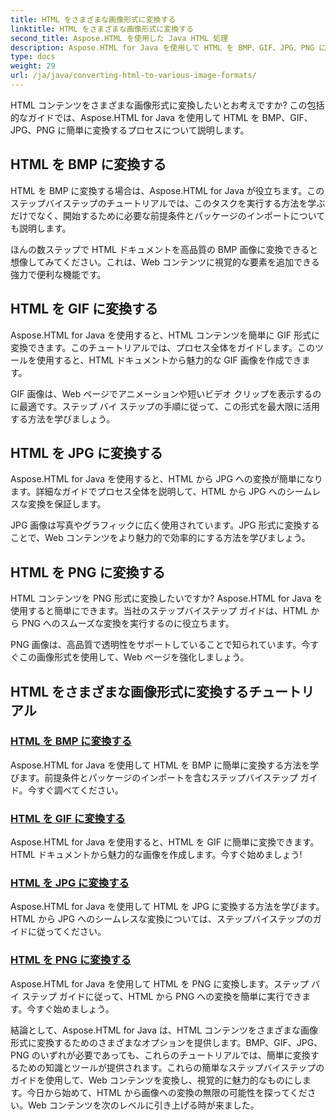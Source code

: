 ```yaml
---
title: HTML をさまざまな画像形式に変換する
linktitle: HTML をさまざまな画像形式に変換する
second_title: Aspose.HTML を使用した Java HTML 処理
description: Aspose.HTML for Java を使用して HTML を BMP、GIF、JPG、PNG に簡単に変換するチュートリアルをご覧ください。HTML ドキュメントから魅力的な画像を作成します。
type: docs
weight: 29
url: /ja/java/converting-html-to-various-image-formats/
---
```


HTML コンテンツをさまざまな画像形式に変換したいとお考えですか? この包括的なガイドでは、Aspose.HTML for Java を使用して HTML を BMP、GIF、JPG、PNG に簡単に変換するプロセスについて説明します。 

## HTML を BMP に変換する

HTML を BMP に変換する場合は、Aspose.HTML for Java が役立ちます。このステップバイステップのチュートリアルでは、このタスクを実行する方法を学ぶだけでなく、開始するために必要な前提条件とパッケージのインポートについても説明します。

ほんの数ステップで HTML ドキュメントを高品質の BMP 画像に変換できると想像してみてください。これは、Web コンテンツに視覚的な要素を追加できる強力で便利な機能です。

## HTML を GIF に変換する

Aspose.HTML for Java を使用すると、HTML コンテンツを簡単に GIF 形式に変換できます。このチュートリアルでは、プロセス全体をガイドします。このツールを使用すると、HTML ドキュメントから魅力的な GIF 画像を作成できます。

GIF 画像は、Web ページでアニメーションや短いビデオ クリップを表示するのに最適です。ステップ バイ ステップの手順に従って、この形式を最大限に活用する方法を学びましょう。

## HTML を JPG に変換する

Aspose.HTML for Java を使用すると、HTML から JPG への変換が簡単になります。詳細なガイドでプロセス全体を説明して、HTML から JPG へのシームレスな変換を保証します。

JPG 画像は写真やグラフィックに広く使用されています。JPG 形式に変換することで、Web コンテンツをより魅力的で効率的にする方法を学びましょう。

## HTML を PNG に変換する

HTML コンテンツを PNG 形式に変換したいですか? Aspose.HTML for Java を使用すると簡単にできます。当社のステップバイステップ ガイドは、HTML から PNG へのスムーズな変換を実行するのに役立ちます。

PNG 画像は、高品質で透明性をサポートしていることで知られています。今すぐこの画像形式を使用して、Web ページを強化しましょう。

## HTML をさまざまな画像形式に変換するチュートリアル
### [HTML を BMP に変換する](./convert-html-to-bmp/)
Aspose.HTML for Java を使用して HTML を BMP に簡単に変換する方法を学びます。前提条件とパッケージのインポートを含むステップバイステップ ガイド。今すぐ調べてください。
### [HTML を GIF に変換する](./convert-html-to-gif/)
Aspose.HTML for Java を使用すると、HTML を GIF に簡単に変換できます。HTML ドキュメントから魅力的な画像を作成します。今すぐ始めましょう!
### [HTML を JPG に変換する](./convert-html-to-jpg/)
Aspose.HTML for Java を使用して HTML を JPG に変換する方法を学びます。HTML から JPG へのシームレスな変換については、ステップバイステップのガイドに従ってください。
### [HTML を PNG に変換する](./convert-html-to-png/)
Aspose.HTML for Java を使用して HTML を PNG に変換します。ステップ バイ ステップ ガイドに従って、HTML から PNG への変換を簡単に実行できます。今すぐ始めましょう。

結論として、Aspose.HTML for Java は、HTML コンテンツをさまざまな画像形式に変換するためのさまざまなオプションを提供します。BMP、GIF、JPG、PNG のいずれが必要であっても、これらのチュートリアルでは、簡単に変換するための知識とツールが提供されます。これらの簡単なステップバイステップのガイドを使用して、Web コンテンツを変換し、視覚的に魅力的なものにします。今日から始めて、HTML から画像への変換の無限の可能性を探ってください。Web コンテンツを次のレベルに引き上げる時が来ました。